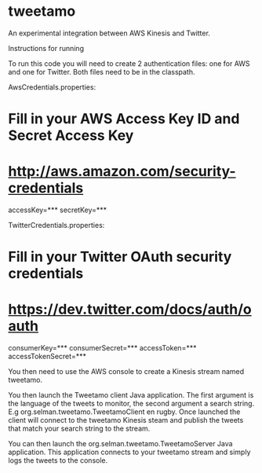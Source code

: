 tweetamo
========

An experimental integration between AWS Kinesis and Twitter.

Instructions for running

To run this code you will need to create 2 authentication files: one for AWS and one for Twitter. Both files need to be in the classpath.

AwsCredentials.properties:

# Fill in your AWS Access Key ID and Secret Access Key
# http://aws.amazon.com/security-credentials
accessKey=***
secretKey=***

TwitterCredentials.properties:

# Fill in your Twitter OAuth security credentials
# https://dev.twitter.com/docs/auth/oauth
consumerKey=***
consumerSecret=***
accessToken=***
accessTokenSecret=***

You then need to use the AWS console to create a Kinesis stream named tweetamo.

You then launch the Tweetamo client Java application. The first argument is the language of the tweets to monitor, the second argument a search string. E.g org.selman.tweetamo.TweetamoClient en rugby. Once launched the client will connect to the tweetamo Kinesis steam and publish the tweets that match your search string to the stream.

You can then launch the org.selman.tweetamo.TweetamoServer Java application. This application connects to your tweetamo stream and simply logs the tweets to the console.
